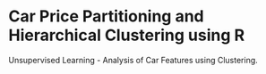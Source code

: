 # Car Price Partitioning and Hierarchical Clustering using R
 Unsupervised Learning - Analysis of Car Features using Clustering.
